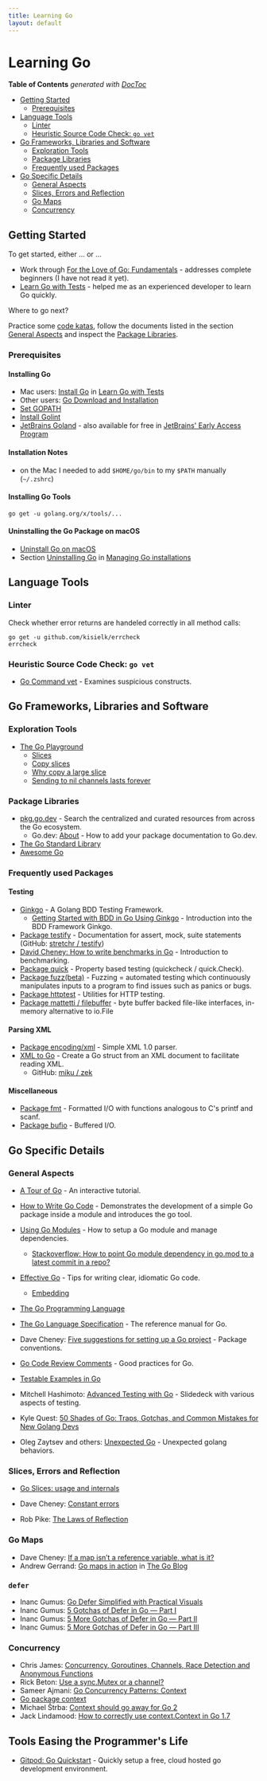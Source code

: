 ```yaml
---
title: Learning Go
layout: default
---
```

# Learning Go

<!-- START doctoc generated TOC please keep comment here to allow auto update -->
<!-- DON'T EDIT THIS SECTION, INSTEAD RE-RUN doctoc TO UPDATE -->
**Table of Contents**  *generated with [DocToc](https://github.com/thlorenz/doctoc)*

- [Getting Started](#getting-started)
  - [Prerequisites](#prerequisites)
- [Language Tools](#language-tools)
  - [Linter](#linter)
  - [Heuristic Source Code Check: `go vet`](#heuristic-source-code-check-go-vet)
- [Go Frameworks, Libraries and Software](#go-frameworks-libraries-and-software)
  - [Exploration Tools](#exploration-tools)
  - [Package Libraries](#package-libraries)
  - [Frequently used Packages](#frequently-used-packages)
- [Go Specific Details](#go-specific-details)
  - [General Aspects](#general-aspects)
  - [Slices, Errors and Reflection](#slices-errors-and-reflection)
  - [Go Maps](#go-maps)
  - [Concurrency](#concurrency)

<!-- END doctoc generated TOC please keep comment here to allow auto update -->

## Getting Started

To get started, either ... or ...

- Work through [For the Love of Go: Fundamentals](https://bitfieldconsulting.com/books/fundamentals) - addresses complete beginners (I have not read it yet).
- [Learn Go with Tests](https://github.com/quii/learn-go-with-tests) - helped me as an experienced developer to learn Go quickly.

Where to go next?

Practice some [code katas](katas.html), follow the documents listed in the section [General Aspects](#general-aspects) and inspect the [Package Libraries](#package-libraries).

### Prerequisites

#### Installing Go

- Mac users: [Install Go](https://quii.gitbook.io/learn-go-with-tests/go-fundamentals/install-go) in [Learn Go with Tests](https://github.com/quii/learn-go-with-tests)
- Other users: [Go Download and Installation](https://golang.org/doc/install)
- [Set GOPATH](https://github.com/golang/go/wiki/SettingGOPATH)
- [Install Golint](http://networkbit.ch/golang-golint/#install_golint)
- [JetBrains Goland](https://www.jetbrains.com/go/) - also available for free in [JetBrains' Early Access Program](https://www.jetbrains.com/resources/eap/)

#### Installation Notes

- on the Mac I needed to add `$HOME/go/bin` to my `$PATH` manually (`~/.zshrc`)

#### Installing Go Tools

```shell
go get -u golang.org/x/tools/...
```

#### Uninstalling the Go Package on macOS

- [Uninstall Go on macOS](https://blog.dharnitski.com/2019/04/06/uninstall-go-on-mac/)
- Section [Uninstalling Go](https://golang.org/doc/manage-install#uninstalling) in [Managing Go installations](https://golang.org/doc/manage-install)

## Language Tools

### Linter

Check whether error returns are handeled correctly in all method calls:

```shell
go get -u github.com/kisielk/errcheck
errcheck
```

### Heuristic Source Code Check: `go vet`

* [Go Command vet](https://golang.org/cmd/vet/) - Examines suspicious constructs.

## Go Frameworks, Libraries and Software

### Exploration Tools

* [The Go Playground](https://play.golang.org/)
  * [Slices](https://play.golang.org/p/ICCWcRGIO68)
  * [Copy slices](https://play.golang.org/p/bTrRmYfNYCp)
  * [Why copy a large slice](https://play.golang.org/p/Poth8JS28sc)
  * [Sending to nil channels lasts forever](https://play.golang.org/p/IIbeAox5jKA)

### Package Libraries

* [pkg.go.dev](https://pkg.go.dev/) - Search the centralized and curated resources from across the Go ecosystem.
  * Go.dev: [About](https://go.dev/about/#adding-a-package) - How to add your package documentation to Go.dev.
* [The Go Standard Library](https://golang.org/pkg/)
* [Awesome Go](https://awesome-go.com)

### Frequently used Packages

#### Testing

* [Ginkgo](https://onsi.github.io/ginkgo/) - A Golang BDD Testing Framework.
  * [Getting Started with BDD in Go Using Ginkgo](https://semaphoreci.com/community/tutorials/getting-started-with-bdd-in-go-using-ginkgo) - Introduction into the BDD Framework Ginkgo.
* [Package testify](https://pkg.go.dev/github.com/stretchr/testify/assert) - Documentation for assert, mock, suite statements (GitHub: [stretchr / testify](https://github.com/stretchr/testify))
* [David Cheney: How to write benchmarks in Go](https://dave.cheney.net/2013/06/30/how-to-write-benchmarks-in-go) - Introduction to benchmarking.
* [Package quick](https://golang.org/pkg/testing/quick/) - Property based testing (quickcheck / quick.Check).
* [Package fuzz(beta)](https://blog.golang.org/fuzz-beta) - Fuzzing = automated testing which continuously manipulates inputs to a program to find issues such as panics or bugs.
* [Package httptest](https://golang.org/pkg/net/http/httptest/) - Utilities for HTTP testing.
* [Package mattetti / filebuffer](https://github.com/mattetti/filebuffer) - byte buffer backed file-like interfaces, in-memory alternative to io.File


#### Parsing XML

* [Package encoding/xml](https://pkg.go.dev/encoding/xml?utm_source=godoc) - Simple XML 1.0 parser.
* [XML to Go](https://www.onlinetool.io/xmltogo/) - Create a Go struct from an XML document to facilitate reading XML.
  * GitHub: [miku / zek](https://github.com/miku/zek)

#### Miscellaneous

* [Package fmt](https://golang.org/pkt/fmt/) - Formatted I/O with functions analogous to C's printf and scanf.
* [Package bufio](https://golang.org/pkg/bufio/) - Buffered I/O.

## Go Specific Details

### General Aspects

* [A Tour of Go](https://tour.golang.org/welcome/1) - An interactive tutorial.

* [How to Write Go Code](https://golang.org/doc/code) - Demonstrates the development of a simple Go package inside a module and introduces the go tool.

* [Using Go Modules](https://blog.golang.org/using-go-modules) - How to setup a Go module and manage dependencies.
  * [Stackoverflow: How to point Go module dependency in go.mod to a latest commit in a repo?](https://stackoverflow.com/questions/53682247/how-to-point-go-module-dependency-in-go-mod-to-a-latest-commit-in-a-repo)

* [Effective Go](https://golang.org/doc/effective_go) - Tips for writing clear, idiomatic Go code.
  * [Embedding](https://golang.org/doc/effective_go#embedding)

* [The Go Programming Language](https://www.google.de/books/edition/The_Go_Programming_Language/t_rzrQEACAAJ)

* [The Go Language Specification](https://golang.org/ref/spec) - The reference manual for Go.

* Dave Cheney: [Five suggestions for setting up a Go project](https://dave.cheney.net/2014/12/01/five-suggestions-for-setting-up-a-go-project) - Package conventions.

* [Go Code Review Comments](https://github.com/golang/go/wiki/CodeReviewComments) - Good practices for Go.

* [Testable Examples in Go](https://blog.golang.org/examples)

* Mitchell Hashimoto: [Advanced Testing with Go](https://speakerdeck.com/mitchellh/advanced-testing-with-go?slide=53) - Slidedeck with various aspects of testing.

* Kyle Quest: [50 Shades of Go: Traps, Gotchas, and Common Mistakes for New Golang Devs](http://devs.cloudimmunity.com/gotchas-and-common-mistakes-in-go-golang/#anameclose_http_resp_bodyaclosinghttpresponsebody)

* Oleg Zaytsev and others: [Unexpected Go](https://unexpected-go.com/) - Unexpected golang behaviors.

### Slices, Errors and Reflection

* [Go Slices: usage and internals](https://blog.golang.org/slices-intro)

* Dave Cheney: [Constant errors](https://dave.cheney.net/2016/04/07/constant-errors)

* Rob Pike: [The Laws of Reflection](https://blog.golang.org/laws-of-reflection)

### Go Maps

* Dave Cheney: [If a map isn’t a reference variable, what is it?](https://dave.cheney.net/2017/04/30/if-a-map-isnt-a-reference-variable-what-is-it)
* Andrew Gerrand: [Go maps in action](https://blog.golang.org/maps) in [The Go Blog](https://blog.golang.org/)

### `defer`

* Inanc Gumus: [Go Defer Simplified with Practical Visuals](https://blog.learngoprogramming.com/golang-defer-simplified-77d3b2b817ff)
* Inanc Gumus: [5 Gotchas of Defer in Go — Part I](https://blog.learngoprogramming.com/gotchas-of-defer-in-go-1-8d070894cb01)
* Inanc Gumus: [5 More Gotchas of Defer in Go — Part II](https://blog.learngoprogramming.com/5-gotchas-of-defer-in-go-golang-part-ii-cc550f6ad9aa)
* Inanc Gumus: [5 More Gotchas of Defer in Go — Part III](https://blog.learngoprogramming.com/5-gotchas-of-defer-in-go-golang-part-iii-36a1ab3d6ef1)

### Concurrency

* Chris James: [Concurrency, Goroutines, Channels, Race Detection and Anonymous Functions](https://quii.gitbook.io/learn-go-with-tests/go-fundamentals/concurrency)
* Rick Beton: [Use a sync.Mutex or a channel?](https://github.com/golang/go/wiki/MutexOrChannel)
* Sameer Ajmani: [Go Concurrency Patterns: Context](https://blog.golang.org/context)
* [Go package context](https://golang.org/pkg/context/)
* Michael Štrba: [Context should go away for Go 2](https://faiface.github.io/post/context-should-go-away-go2/)
* Jack Lindamood: [How to correctly use context.Context in Go 1.7](https://medium.com/@cep21/how-to-correctly-use-context-context-in-go-1-7-8f2c0fafdf39)

## Tools Easing the Programmer's Life

* [Gitpod: Go Quickstart](https://www.gitpod.io/docs/quickstart/go) - Quickly setup a free, cloud hosted go development environment.
